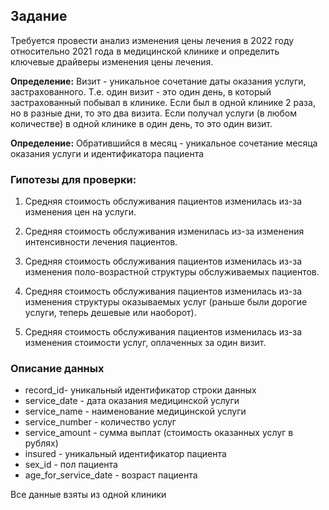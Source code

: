 ## Задание

Требуется провести анализ изменения цены лечения в 2022 году относительно 2021 года в медицинской клинике и определить ключевые драйверы изменения цены лечения.

**Определение:** Визит - уникальное сочетание даты оказания услуги, застрахованного. Т.е. один визит - это один день, в который застрахованный побывал в клинике. Если был в одной клинике 2 раза, но в разные дни, то это два визита. Если получал услуги (в любом количестве) в одной клинике в один день, то это один визит.

**Определение:** Обратившийся в месяц - уникальное сочетание месяца оказания услуги и идентификатора пациента

### Гипотезы для проверки:

1. Средняя стоимость обслуживания пациентов изменилась из-за изменения цен на услуги.

2. Средняя стоимость обслуживания изменилась из-за изменения интенсивности лечения пациентов.

3. Средняя стоимость обслуживания пациентов изменилась из-за изменения поло-возрастной структуры обслуживаемых пациентов.

4. Средняя стоимость обслуживания пациентов изменилась из-за изменения структуры оказываемых услуг (раньше были дорогие услуги, теперь дешевые или наоборот).

6. Средняя стоимость обслуживания пациентов изменилась из-за изменения стоимости услуг, оплаченных за один визит.

### Описание данных

- record_id- уникальный идентификатор строки данных
- service_date - дата оказания медицинской услуги
- service_name - наименование медицинской услуги
- service_number - количество услуг
- service_amount - сумма выплат (стоимость оказанных услуг в рублях)
- insured - уникальный идентификатор пациента
- sex_id - пол пациента
- age_for_service_date - возраст пациента

Все данные взяты из одной клиники
